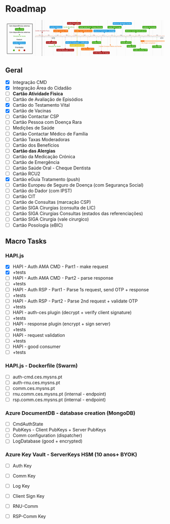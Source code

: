 # Roadmap

![Roadmap](../.gitbook/assets/plano_comlegenda.png)

## Geral

* [x] Integração CMD
* [x] Integração Área do Cidadão
* [ ] **Cartão Atividade Fisica**
* [ ] Cartão de Avaliação de Episódios
* [x] Cartão do Testamento Vital
* [x] Cartão de Vacinas
* [ ] Cartão Contactar CSP
* [ ] Cartão Pessoa com Doença Rara
* [ ] Medições de Saúde
* [ ] Cartão Contactar Médico de Família
* [ ] Cartão Taxas Moderadoras
* [ ] Cartão dos Benefícios
* [ ] **Cartão das Alergias**
* [ ] Cartão da Medicação Crónica
* [ ] Cartão de Emergência
* [ ] Cartão Saúde Oral - Cheque Dentista
* [ ] Cartão RCU2
* [x] Cartão eGuia Tratamento \(push\)
* [ ] Cartão Europeu de Seguro de Doença \(com Segurança Social\)
* [ ] Cartão do Dador \(com IPST\)
* [ ] Cartão CIT
* [ ] Cartão de Consultas \(marcação CSP\)
* [ ] Cartão SIGA Cirurgias \(consulta de LIC\)
* [ ] Cartão SIGA Cirurgias Consultas \(estados das referenciações\)
* [ ] Cartão SIGA Cirurgia \(vale cirurgico\)
* [ ] Cartão Posologia \(eBIC\)

## Macro Tasks

### HAPI.js

* [x] HAPI - Auth AMA CMD - Part1 - make request
* [x] +tests
* [ ] HAPI - Auth AMA CMD - Part2 - parse response
* [ ] +tests
* [ ] HAPI - Auth RSP - Part1 - Parse 1s request, send OTP + response
* [ ] +tests
* [ ] HAPI - Auth RSP - Part2 - Parse 2nd request + validate OTP
* [ ] +tests
* [ ] HAPI - auth-ces plugin \(decrypt + verify client signature\)
* [ ] +tests
* [ ] HAPI - response plugin \(encrypt + sign server\)
* [ ] +tests
* [ ] HAPI - request validation
* [ ] +tests
* [ ] HAPI - good consumer
* [ ] +tests

### HAPI.js - Dockerfile \(Swarm\)

* [ ] auth-cmd.ces.mysns.pt
* [ ] auth-rnu.ces.mysns.pt
* [ ] comm.ces.mysns.pt
* [ ] rnu.comm.ces.mysns.pt \(internal - endpoint\)
* [ ] rsp.comm.ces.mysns.pt \(internal - endpoint\)

### Azure DocumentDB - database creation \(MongoDB\)

* [ ] CmdAuthState
* [ ] PubKeys - Client PubKeys + Server PubKeys
* [ ] Comm configuration \(dispatcher\)
* [ ] LogDatabase \(good + encrypted\)

### Azure Key Vault - ServerKeys HSM \(10 anos+ BYOK\)

* [ ] Auth Key 
* [ ] Comm Key
* [ ] Log Key
* [ ] Client Sign Key
* [ ] RNU-Comm 
* [ ] RSP-Comm Key

